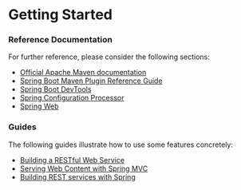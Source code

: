 # Getting Started

### Reference Documentation

For further reference, please consider the following sections:

* [Official Apache Maven documentation](https://maven.apache.org/guides/index.html)
* [Spring Boot Maven Plugin Reference Guide](https://docs.spring.io/spring-boot/docs/2.3.7.RELEASE/maven-plugin/)
* [Spring Boot DevTools](https://docs.spring.io/spring-boot/docs/2.3.7.RELEASE/reference/htmlsingle/#using-boot-devtools)
* [Spring Configuration Processor](https://docs.spring.io/spring-boot/docs/2.3.7.RELEASE/reference/htmlsingle/#configuration-metadata-annotation-processor)
* [Spring Web](https://docs.spring.io/spring-boot/docs/2.3.7.RELEASE/reference/htmlsingle/#boot-features-developing-web-applications)

### Guides

The following guides illustrate how to use some features concretely:

* [Building a RESTful Web Service](https://spring.io/guides/gs/rest-service/)
* [Serving Web Content with Spring MVC](https://spring.io/guides/gs/serving-web-content/)
* [Building REST services with Spring](https://spring.io/guides/tutorials/bookmarks/)

